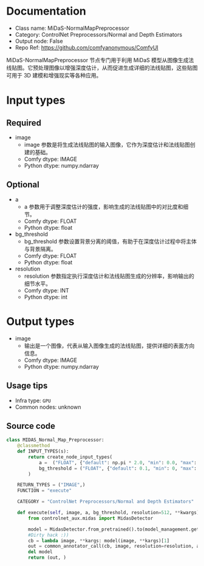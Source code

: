 
# Documentation
- Class name: MiDaS-NormalMapPreprocessor
- Category: ControlNet Preprocessors/Normal and Depth Estimators
- Output node: False
- Repo Ref: https://github.com/comfyanonymous/ComfyUI

MiDaS-NormalMapPreprocessor 节点专门用于利用 MiDaS 模型从图像生成法线贴图。它预处理图像以增强深度估计，从而促进生成详细的法线贴图，这些贴图可用于 3D 建模和增强现实等各种应用。

# Input types
## Required
- image
    - image 参数是将生成法线贴图的输入图像，它作为深度估计和法线贴图创建的基础。
    - Comfy dtype: IMAGE
    - Python dtype: numpy.ndarray

## Optional
- a
    - a 参数用于调整深度估计的强度，影响生成的法线贴图中的对比度和细节。
    - Comfy dtype: FLOAT
    - Python dtype: float
- bg_threshold
    - bg_threshold 参数设置背景分离的阈值，有助于在深度估计过程中将主体与背景隔离。
    - Comfy dtype: FLOAT
    - Python dtype: float
- resolution
    - resolution 参数指定执行深度估计和法线贴图生成的分辨率，影响输出的细节水平。
    - Comfy dtype: INT
    - Python dtype: int

# Output types
- image
    - 输出是一个图像，代表从输入图像生成的法线贴图，提供详细的表面方向信息。
    - Comfy dtype: IMAGE
    - Python dtype: numpy.ndarray


## Usage tips
- Infra type: `GPU`
- Common nodes: unknown


## Source code
```python
class MIDAS_Normal_Map_Preprocessor:
    @classmethod
    def INPUT_TYPES(s):
        return create_node_input_types(
            a =  ("FLOAT", {"default": np.pi * 2.0, "min": 0.0, "max": np.pi * 5.0, "step": 0.05}),
            bg_threshold = ("FLOAT", {"default": 0.1, "min": 0, "max": 1, "step": 0.05})
        )

    RETURN_TYPES = ("IMAGE",)
    FUNCTION = "execute"

    CATEGORY = "ControlNet Preprocessors/Normal and Depth Estimators"

    def execute(self, image, a, bg_threshold, resolution=512, **kwargs):
        from controlnet_aux.midas import MidasDetector

        model = MidasDetector.from_pretrained().to(model_management.get_torch_device())
        #Dirty hack :))
        cb = lambda image, **kargs: model(image, **kargs)[1]
        out = common_annotator_call(cb, image, resolution=resolution, a=a, bg_th=bg_threshold, depth_and_normal=True)
        del model
        return (out, )

```
